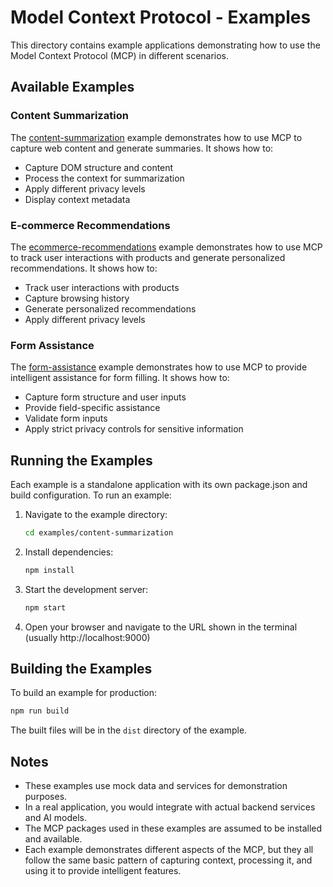 # Model Context Protocol - Examples

This directory contains example applications demonstrating how to use the Model Context Protocol (MCP) in different scenarios.

## Available Examples

### Content Summarization

The [content-summarization](./content-summarization) example demonstrates how to use MCP to capture web content and generate summaries. It shows how to:

- Capture DOM structure and content
- Process the context for summarization
- Apply different privacy levels
- Display context metadata

### E-commerce Recommendations

The [ecommerce-recommendations](./ecommerce-recommendations) example demonstrates how to use MCP to track user interactions with products and generate personalized recommendations. It shows how to:

- Track user interactions with products
- Capture browsing history
- Generate personalized recommendations
- Apply different privacy levels

### Form Assistance

The [form-assistance](./form-assistance) example demonstrates how to use MCP to provide intelligent assistance for form filling. It shows how to:

- Capture form structure and user inputs
- Provide field-specific assistance
- Validate form inputs
- Apply strict privacy controls for sensitive information

## Running the Examples

Each example is a standalone application with its own package.json and build configuration. To run an example:

1. Navigate to the example directory:

   ```bash
   cd examples/content-summarization
   ```

2. Install dependencies:

   ```bash
   npm install
   ```

3. Start the development server:

   ```bash
   npm start
   ```

4. Open your browser and navigate to the URL shown in the terminal (usually http://localhost:9000)

## Building the Examples

To build an example for production:

```bash
npm run build
```

The built files will be in the `dist` directory of the example.

## Notes

- These examples use mock data and services for demonstration purposes.
- In a real application, you would integrate with actual backend services and AI models.
- The MCP packages used in these examples are assumed to be installed and available.
- Each example demonstrates different aspects of the MCP, but they all follow the same basic pattern of capturing context, processing it, and using it to provide intelligent features.
